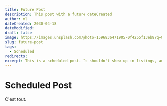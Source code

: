 ```yaml
---
title: Future Post
description: This post with a future dateCreated
author: ml
dateCreated: 2030-04-18
dateModified:
draft: false
image: https://images.unsplash.com/photo-1596836471905-0f4255f13eb8?q=80&w=1000&auto=format&fit=crop&ixlib=rb-4.0.3&ixid=M3wxMjA3fDB8MHxwaG90by1wYWdlfHx8fGVufDB8fHx8fA%3D%3D
slug: future-post
tags:
  - Scheduled
redirects:
excerpt: This is a scheduled post. It shouldn't show up in listings, and the page should not be created.
---
```


# Scheduled Post

C'est tout.